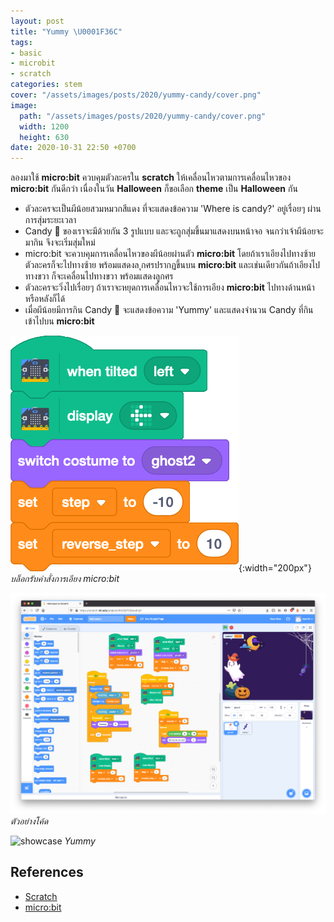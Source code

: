 ```yaml
---
layout: post
title: "Yummy \U0001F36C"
tags:
- basic
- microbit
- scratch
categories: stem
cover: "/assets/images/posts/2020/yummy-candy/cover.png"
image:
  path: "/assets/images/posts/2020/yummy-candy/cover.png"
  width: 1200
  height: 630
date: 2020-10-31 22:50 +0700
---
```

ลองมาใช้ **micro:bit** ควบคุมตัวละครใน **scratch** ให้เคลื่อนไหวตามการเคลื่อนไหวของ **micro:bit** กันดีกว่า เนื่องในวัน **Halloween** ก็ขอเลือก **theme** เป็น **Halloween** กัน<!--more-->

- ตัวละครจะเป็นผีน้อยสวมหมวกสีแดง ที่จะแสดงข้อความ 'Where is candy?' อยู่เรื่อยๆ ผ่านการสุ่มระยะเวลา
- Candy 🍬 ของเราจะมีด้วยกัน 3 รูปแบบ และจะถูกสุ่มขึ้นมาแสดงบนหน้าจอ จนกว่าเจ้าผีน้อยจะมากิน จึงจะเริ่มสุ่มใหม่
- micro:bit จะควบคุมการเคลื่อนไหวของผีน้อยผ่านตัว **micro:bit** โดยถ้าเราเอียงไปทางซ้าย ตัวละครก็จะไปทางซ้าย พร้อมแสดงล
ุกศรปรากฏขึ้นบน **micro:bit** และเช่นเดียวกันถ้าเอียงไปทางขวา ก็จะเคลื่อนไปทางขวา พร้อมแสดงลูกศร
- ตัวละครจะวิ่งไปเรื่อยๆ ถ้าเราจะหยุดการเคลื่อนไหวจะใช้การเอียง **micro:bit** ไปทางด้านหน้าหรือหลังก็ได้
- เมื่อผีน้อยมีการกิน Candy 🍬 จะแสดงข้อความ 'Yummy' และแสดงจำนวน Candy ที่กินเข้าไปบน **micro:bit**

![sample1](/assets/images/posts/2020/yummy-candy/sample1.png){:width="200px"}
*บล็อกรับคำสั่งการเอียง micro:bit*

![sample2](/assets/images/posts/2020/yummy-candy/sample2.png)
*ตัวอย่างโค้ด*

![showcase](/assets/images/posts/2020/yummy-candy/cut.gif)
*Yummy*

## References
- [Scratch](https://scratch.mit.edu)
- [micro:bit](https://microbit.org/)
